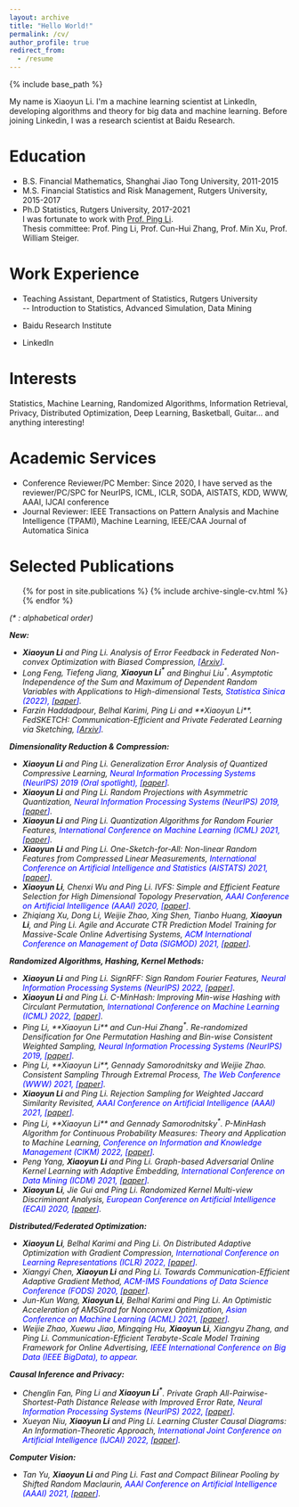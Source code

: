 ```yaml
---
layout: archive
title: "Hello World!"
permalink: /cv/
author_profile: true
redirect_from:
  - /resume
---
```


{% include base_path %}

My name is Xiaoyun Li. I'm a machine learning scientist at LinkedIn, developing algorithms and theory for big data and machine learning. Before joining Linkedin, I was a research scientist at Baidu Research. 

Education
======
* B.S. Financial Mathematics, Shanghai Jiao Tong University, 2011-2015
* M.S. Financial Statistics and Risk Management, Rutgers University, 2015-2017
* Ph.D Statistics, Rutgers University, 2017-2021\
  I was fortunate to work with <span style="color:blue">[Prof. Ping Li](https://pltrees.github.io/)</span>.\
  Thesis committee: Prof. Ping Li, Prof. Cun-Hui Zhang, Prof. Min Xu, Prof. William Steiger.

Work Experience
======
* Teaching Assistant, Department of Statistics, Rutgers University\
   -- Introduction to Statistics, Advanced Simulation, Data Mining

* Baidu Research Institute

* LinkedIn

Interests
======
Statistics, Machine Learning, Randomized Algorithms, Information Retrieval, Privacy, Distributed Optimization, Deep Learning, Basketball, Guitar... and anything interesting!

Academic Services
======
* Conference Reviewer/PC Member: Since 2020, I have served as the reviewer/PC/SPC for NeurIPS, ICML, ICLR, SODA, AISTATS, KDD, WWW, AAAI, IJCAI conference
* Journal Reviewer: IEEE Transactions on Pattern Analysis and Machine Intelligence (TPAMI), Machine Learning, IEEE/CAA Journal of Automatica Sinica

Selected Publications
======
  <ul>{% for post in site.publications %}
    {% include archive-single-cv.html %}
  {% endfor %}</ul>
  
<em>(* : alphabetical order)<em>

**New:**
* **Xiaoyun Li** and Ping Li. <em>Analysis of Error Feedback in Federated Non-convex Optimization with Biased Compression</em>, <span style="color:blue">[[Arxiv](https://arxiv.org/pdf/2211.14292.pdf)]</span>.
* Long Feng<sup>*</sup>, Tiefeng Jiang<sup>*</sup>, **Xiaoyun Li<sup>*</sup>** and Binghui Liu<sup>*</sup>. <em>Asymptotic Independence of the Sum and Maximum of Dependent Random Variables with Applications to High-dimensional Tests</em>, <span style="color:blue">Statistica Sinica (2022), [[paper](https://www3.stat.sinica.edu.tw/ss_newpaper/SS-2022-0354_na.pdf)]</span>.
* Farzin Haddadpour<sup>*</sup>, Belhal Karimi<sup>*</sup>, Ping Li<sup>*</sup> and **Xiaoyun Li<sup>*</sup>**. <em>FedSKETCH: Communication-Efficient and Private Federated Learning via Sketching</em>, <span style="color:blue">[[Arxiv](https://arxiv.org/pdf/2008.04975.pdf)]</span>.

**Dimensionality Reduction & Compression:**
* **Xiaoyun Li** and Ping Li. *Generalization Error Analysis of Quantized Compressive Learning*, <span style="color:blue">Neural Information Processing Systems (NeurIPS) 2019 (Oral spotlight), [[paper](https://proceedings.neurips.cc/paper/2019/file/1a638db8311430c6c018bf21e1a0b7fb-Paper.pdf)]</span>.
* **Xiaoyun Li** and Ping Li. *Random Projections with Asymmetric Quantization*, <span style="color:blue">Neural Information Processing Systems (NeurIPS) 2019, [[paper](https://papers.nips.cc/paper/2019/file/a32d7eeaae19821fd9ce317f3ce952a7-Paper.pdf)]</span>.
* **Xiaoyun Li** and Ping Li. *Quantization Algorithms for Random Fourier Features*, <span style="color:blue">International Conference on Machine Learning (ICML) 2021, [[paper](http://proceedings.mlr.press/v139/li21i/li21i.pdf)]</span>.
* **Xiaoyun Li** and Ping Li. *One-Sketch-for-All: Non-linear Random Features from Compressed Linear Measurements*, <span style="color:blue">International Conference on Artificial Intelligence and Statistics (AISTATS) 2021, [[paper](http://proceedings.mlr.press/v130/li21e/li21e.pdf)]</span>.
* **Xiaoyun Li**, Chenxi Wu and Ping Li. *IVFS: Simple and Efficient Feature Selection for High Dimensional Topology Preservation*, <span style="color:blue">AAAI Conference on Artificial Intelligence (AAAI) 2020, [[paper](https://ojs.aaai.org/index.php/AAAI/article/download/5908/5764)]</span>.
* Zhiqiang Xu, Dong Li, Weijie Zhao, Xing Shen, Tianbo Huang, **Xiaoyun Li**, and Ping Li. *Agile and Accurate CTR Prediction Model Training for Massive-Scale Online Advertising Systems*, <span style="color:blue">ACM International Conference on Management of Data (SIGMOD) 2021, [[paper](https://dl.acm.org/doi/pdf/10.1145/3448016.3457236?casa_token=YtCGqkxI5V4AAAAA:qm3Hc8ROpwi0lCXL2qnf4BAbOVqKe08m-kJMAqGNAGBZ-QWo295cNRsD7FWU82bSrri1D9AEfg)]</span>.
  
**Randomized Algorithms, Hashing, Kernel Methods:**
* **Xiaoyun Li** and Ping Li. *SignRFF: Sign Random Fourier Features*, <span style="color:blue">Neural Information Processing Systems (NeurIPS) 2022, [[paper](https://openreview.net/pdf?id=ZfaEZyQDrok)]</span>.
* **Xiaoyun Li** and Ping Li. *C-MinHash: Improving Min-wise Hashing with Circulant Permutation*, <span style="color:blue">International Conference on Machine Learning (ICML) 2022, [[paper](https://proceedings.mlr.press/v162/li22m/li22m.pdf)]</span>.
* Ping Li<sup>*</sup>, **Xiaoyun Li<sup>*</sup>** and Cun-Hui Zhang<sup>*</sup>. <em>Re-randomized Densification for One Permutation Hashing and Bin-wise Consistent Weighted Sampling</em>, <span style="color:blue">Neural Information Processing Systems (NeurIPS) 2019, [[paper](https://proceedings.neurips.cc/paper/2019/file/9f067d8d6df2d4b8c64fb4c084d6c208-Paper.pdf)]</span>.
* Ping Li<sup>*</sup>, **Xiaoyun Li<sup>*</sup>**, Gennady Samorodnitsky<sup>*</sup> and Weijie Zhao<sup>*</sup>. <em>Consistent Sampling Through Extremal Process</em>, <span style="color:blue">The Web Conference (WWW) 2021, [[paper](https://dl.acm.org/doi/pdf/10.1145/3442381.3449955?casa_token=3gq2mIdZS4oAAAAA:UPx2ir3Mbm1YxZlXp_qlAWxlWi-riaSTwsDIavZfKhVF3bohc6KQgtF3-CjmAHS71rSL0C_bzg)]</span>.
* **Xiaoyun Li** and Ping Li. *Rejection Sampling for Weighted Jaccard Similarity Revisited*, <span style="color:blue">AAAI Conference on Artificial Intelligence (AAAI) 2021, [[paper](https://ojs.aaai.org/index.php/AAAI/article/download/16543/16350)]</span>.
* Ping Li<sup>*</sup>, **Xiaoyun Li<sup>*</sup>** and Gennady Samorodnitsky<sup>*</sup>. <em>P-MinHash Algorithm for Continuous Probability Measures: Theory and Application to Machine Learning</em>, <span style="color:blue">Conference on Information and Knowledge Management (CIKM) 2022, [[paper](https://dl.acm.org/doi/10.1145/3511808.3557413)]</span>.
* Peng Yang, **Xiaoyun Li** and Ping Li. *Graph-based Adversarial Online Kernel Learning with Adaptive Embedding*, <span style="color:blue">International Conference on Data Mining (ICDM) 2021, [[paper](https://ieeexplore.ieee.org/stamp/stamp.jsp?arnumber=9679067)]</span>.
* **Xiaoyun Li**, Jie Gui and Ping Li. *Randomized Kernel Multi-view Discriminant Analysis*, <span style="color:blue">European Conference on Artificial Intelligence (ECAI) 2020, [[paper](https://ecai2020.eu/papers/1665_paper.pdf)]</span>.

**Distributed/Federated Optimization:**
* **Xiaoyun Li**, Belhal Karimi and Ping Li. *On Distributed Adaptive Optimization with Gradient Compression*, <span style="color:blue">International Conference on Learning Representations (ICLR) 2022, [[paper](https://openreview.net/pdf?id=CI-xXX9dg9l)]</span>.
* Xiangyi Chen, **Xiaoyun Li** and Ping Li. *Towards Communication-Efficient Adaptive Gradient Method*, <span style="color:blue">ACM-IMS Foundations of Data Science Conference (FODS) 2020, [[paper](https://dl.acm.org/doi/pdf/10.1145/3412815.3416891?casa_token=Fw_rn4pY5NUAAAAA:PCj4UKtaMtRSiF16yQV-mkuJeVbaxoIFiy8dz1TApXqMUGJEF_h7xmtqFuxhQlgR0GXBbs0Itw)]</span>.
* Jun-Kun Wang, **Xiaoyun Li**, Belhal Karimi and Ping Li. *An Optimistic Acceleration of AMSGrad for Nonconvex Optimization*, <span style="color:blue">Asian Conference on Machine Learning (ACML) 2021, [[paper](https://proceedings.mlr.press/v157/wang21c/wang21c.pdf)]</span>.
* Weijie Zhao, Xuewu Jiao, Mingqing Hu, **Xiaoyun Li**, Xiangyu Zhang, and Ping Li. *Communication-Efficient Terabyte-Scale Model Training Framework for Online Advertising*, <span style="color:blue">IEEE International Conference on Big Data (IEEE BigData), to appear</span>.
  
  
**Causal Inference and Privacy:**
* Chenglin Fan<sup>*</sup>, Ping Li<sup>*</sup> and **Xiaoyun Li<sup>*</sup>**. <em>Private Graph All-Pairwise-Shortest-Path Distance Release with Improved Error Rate</em>, <span style="color:blue">Neural Information Processing Systems (NeurIPS) 2022, [[paper](https://openreview.net/pdf?id=R2XFXfK0SVe)]</span>.
* Xueyan Niu, **Xiaoyun Li** and Ping Li. *Learning Cluster Causal Diagrams: An Information-Theoretic Approach*, <span style="color:blue">International Joint Conference on Artificial Intelligence (IJCAI) 2022, [[paper](https://www.ijcai.org/proceedings/2022/0675.pdf)]</span>.
  
**Computer Vision:**
* Tan Yu, **Xiaoyun Li** and Ping Li. *Fast and Compact Bilinear Pooling by Shifted Random Maclaurin*, <span style="color:blue">AAAI Conference on Artificial Intelligence (AAAI) 2021, [[paper](https://ojs.aaai.org/index.php/AAAI/article/download/16435/16242)]</span>.

  
